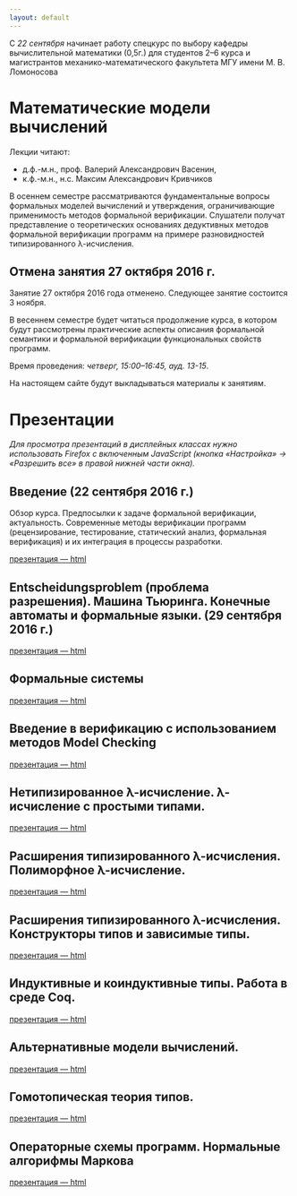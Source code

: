 ```yaml
---
layout: default
---
```


С *22 сентября* начинает работу спецкурс по выбору кафедры вычислительной математики (0,5г.)
для студентов 2–6 курса и магистрантов механико-математического факультета МГУ имени М. В. Ломоносова

# Математические модели вычислений

Лекции читают:

-  д.ф.-м.н., проф. Валерий Александрович Васенин,
-  к.ф.-м.н., н.с. Максим Александрович Кривчиков

В осеннем семестре рассматриваются фундаментальные вопросы формальных моделей вычислений и утверждения, ограничивающие применимость методов формальной верификации. Слушатели получат представление о теоретических основаниях дедуктивных методов формальной верификации программ на примере разновидностей типизированного λ-исчисления.

## Отмена занятия 27 октября 2016 г.
Занятие 27 октября 2016 года отменено. Следующее занятие состоится 3 ноября.

В весеннем семестре будет читаться продолжение курса, в котором будут рассмотрены практические аспекты описания формальной семантики и формальной верификации функциональных свойств программ.

Время проведения: *четверг, 15:00–16:45, ауд. 13-15*.

На настоящем сайте будут выкладываться материалы к занятиям.


# Презентации
*Для просмотра презентаций в дисплейных классах нужно использовать Firefox с включенным JavaScript (кнопка «Настройка» → «Разрешить все» в правой нижней части окна).*

## Введение (22 сентября 2016 г.)
Обзор курса. Предпосылки к задаче формальной верификации, актуальность. Современные методы верификации программ (рецензирование, тестирование, статический анализ, формальная верификация) и их интеграция в процессы разработки.

[презентация — html](presentations/01-Introduction.html)

## Entscheidungsproblem (проблема разрешения). Машина Тьюринга. Конечные автоматы и формальные языки. (29 сентября 2016 г.)

[презентация — html](presentations/02-Entscheidungsproblem.html)

## Формальные системы

[презентация — html](presentations/03-Logics.html)


## Введение в верификацию с использованием методов Model Checking

[презентация — html](presentations/04-Model-Checking.html)

## Нетипизированное λ-исчисление. λ-исчисление с простыми типами.

[презентация — html](presentations/05-Lambda-calculus.html)

## Расширения типизированного λ-исчисления. Полиморфное λ-исчисление.

[презентация — html](presentations/06-Lambda-cube.html)

## Расширения типизированного λ-исчисления. Конструкторы типов и зависимые типы.

[презентация — html](presentations/07-Dependent-types.html)

## Индуктивные и коиндуктивные типы. Работа в среде Coq.

[презентация — html](presentations/08-Coq.html)

## Альтернативные модели вычислений.

[презентация — html](presentations/09-Alternate-models.html)

## Гомотопическая теория типов.

[презентация — html](presentations/10-Homotopy-type-theory.html)

## Операторные схемы программ. Нормальные алгорифмы Маркова

[презентация — html](presentations/11-Ershov-Markov.html)